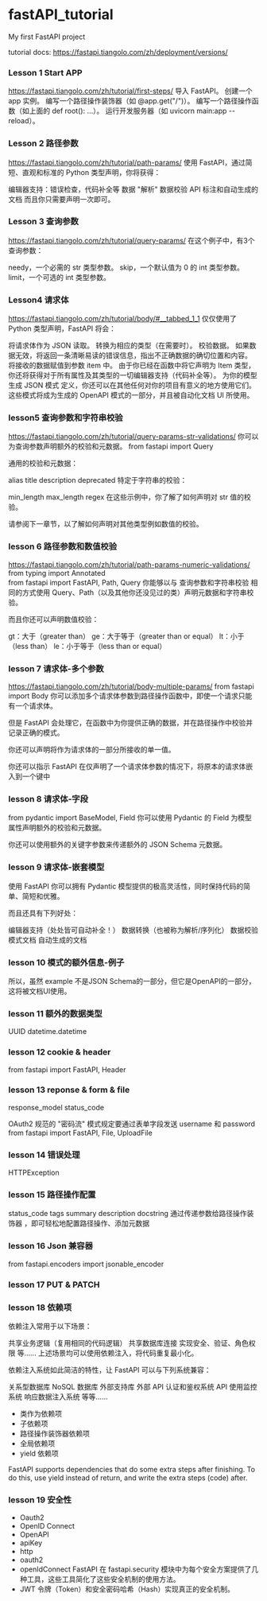 # fastAPI_tutorial
My first FastAPI project

tutorial docs: https://fastapi.tiangolo.com/zh/deployment/versions/

### Lesson 1 Start APP
https://fastapi.tiangolo.com/zh/tutorial/first-steps/
导入 FastAPI。
创建一个 app 实例。
编写一个路径操作装饰器（如 @app.get("/")）。
编写一个路径操作函数（如上面的 def root(): ...）。
运行开发服务器（如 uvicorn main:app --reload）。

### Lesson 2 路径参数
https://fastapi.tiangolo.com/zh/tutorial/path-params/
使用 FastAPI，通过简短、直观和标准的 Python 类型声明，你将获得：

编辑器支持：错误检查，代码补全等
数据 "解析"
数据校验
API 标注和自动生成的文档
而且你只需要声明一次即可。

### Lesson 3 查询参数
https://fastapi.tiangolo.com/zh/tutorial/query-params/
在这个例子中，有3个查询参数：

needy，一个必需的 str 类型参数。
skip，一个默认值为 0 的 int 类型参数。
limit，一个可选的 int 类型参数。

### Lesson4 请求体
https://fastapi.tiangolo.com/zh/tutorial/body/#__tabbed_1_1
仅仅使用了 Python 类型声明，FastAPI 将会：

将请求体作为 JSON 读取。
转换为相应的类型（在需要时）。
校验数据。
如果数据无效，将返回一条清晰易读的错误信息，指出不正确数据的确切位置和内容。
将接收的数据赋值到参数 item 中。
由于你已经在函数中将它声明为 Item 类型，你还将获得对于所有属性及其类型的一切编辑器支持（代码补全等）。
为你的模型生成 JSON 模式 定义，你还可以在其他任何对你的项目有意义的地方使用它们。
这些模式将成为生成的 OpenAPI 模式的一部分，并且被自动化文档 UI 所使用。

### lesson5  查询参数和字符串校验
https://fastapi.tiangolo.com/zh/tutorial/query-params-str-validations/
你可以为查询参数声明额外的校验和元数据。
from fastapi import  Query

通用的校验和元数据：

alias
title
description
deprecated
特定于字符串的校验：

min_length
max_length
regex
在这些示例中，你了解了如何声明对 str 值的校验。

请参阅下一章节，以了解如何声明对其他类型例如数值的校验。

### lesson 6 路径参数和数值校验
https://fastapi.tiangolo.com/zh/tutorial/path-params-numeric-validations/
from typing import Annotated    
from fastapi import FastAPI, Path, Query
你能够以与 查询参数和字符串校验 相同的方式使用 Query、Path（以及其他你还没见过的类）声明元数据和字符串校验。

而且你还可以声明数值校验：

gt：大于（greater than）
ge：大于等于（greater than or equal）
lt：小于（less than）
le：小于等于（less than or equal）

### lesson 7 请求体-多个参数
https://fastapi.tiangolo.com/zh/tutorial/body-multiple-params/
from fastapi import Body
你可以添加多个请求体参数到路径操作函数中，即使一个请求只能有一个请求体。

但是 FastAPI 会处理它，在函数中为你提供正确的数据，并在路径操作中校验并记录正确的模式。

你还可以声明将作为请求体的一部分所接收的单一值。

你还可以指示 FastAPI 在仅声明了一个请求体参数的情况下，将原本的请求体嵌入到一个键中

### lesson 8 请求体-字段
from pydantic import BaseModel, Field
你可以使用 Pydantic 的 Field 为模型属性声明额外的校验和元数据。

你还可以使用额外的关键字参数来传递额外的 JSON Schema 元数据。

### lesson 9 请求体-嵌套模型
使用 FastAPI 你可以拥有 Pydantic 模型提供的极高灵活性，同时保持代码的简单、简短和优雅。

而且还具有下列好处：

编辑器支持（处处皆可自动补全！）
数据转换（也被称为解析/序列化）
数据校验
模式文档
自动生成的文档

### lesson 10 模式的额外信息-例子
所以，虽然 example 不是JSON Schema的一部分，但它是OpenAPI的一部分，这将被文档UI使用。

### lesson 11 额外的数据类型
UUID datetime.datetime

### lesson 12 cookie & header
from fastapi import FastAPI, Header

### lesson 13 reponse & form & file
response_model
status_code

OAuth2 规范的 "密码流" 模式规定要通过表单字段发送 username 和 password
from fastapi import FastAPI, File, UploadFile

### lesson 14 错误处理
HTTPException

### lesson 15 路径操作配置
status_code tags summary description docstring
通过传递参数给路径操作装饰器 ，即可轻松地配置路径操作、添加元数据

### lesson 16 Json 兼容器
from fastapi.encoders import jsonable_encoder

### lesson 17 PUT & PATCH

### lesson 18 依赖项
依赖注入常用于以下场景：

共享业务逻辑（复用相同的代码逻辑）
共享数据库连接
实现安全、验证、角色权限
等……
上述场景均可以使用依赖注入，将代码重复最小化。

依赖注入系统如此简洁的特性，让 FastAPI 可以与下列系统兼容：

关系型数据库
NoSQL 数据库
外部支持库
外部 API
认证和鉴权系统
API 使用监控系统
响应数据注入系统
等等……

- 类作为依赖项
- 子依赖项
- 路径操作装饰器依赖项
- 全局依赖项
- yield 依赖项

FastAPI supports dependencies that do some extra steps after finishing.
To do this, use yield instead of return, and write the extra steps (code) after.

### lesson 19 安全性
- Oauth2
- OpenID Connect
- OpenAPI 
 - apiKey
 - http
 - oauth2
 - openIdConnect
FastAPI 在 fastapi.security 模块中为每个安全方案提供了几种工具，这些工具简化了这些安全机制的使用方法。
 -  JWT 令牌（Token）和安全密码哈希（Hash）实现真正的安全机制。

